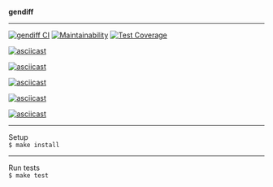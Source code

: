 **gendiff**  
***
[![gendiff CI](https://github.com/yigres/frontend-project-lvl2/workflows/gendiff%20CI/badge.svg)](https://github.com/yigres/frontend-project-lvl2/actions) 
[![Maintainability](https://img.shields.io/codeclimate/maintainability/yigres/frontend-project-lvl2)](https://codeclimate.com/github/yigres/frontend-project-lvl2/maintainability) 
[![Test Coverage](https://img.shields.io/codeclimate/coverage/yigres/frontend-project-lvl2)](https://codeclimate.com/github/yigres/frontend-project-lvl2/test_coverage)   

[![asciicast](https://asciinema.org/a/374139.svg)](https://asciinema.org/a/374139)     

[![asciicast](https://asciinema.org/a/375201.svg)](https://asciinema.org/a/375201)

[![asciicast](https://asciinema.org/a/377800.svg)](https://asciinema.org/a/377800)

[![asciicast](https://asciinema.org/a/377978.svg)](https://asciinema.org/a/377978)

[![asciicast](https://asciinema.org/a/378059.svg)](https://asciinema.org/a/378059)
***
Setup       
`$ make install`        
***
Run tests       
`$ make test`       
